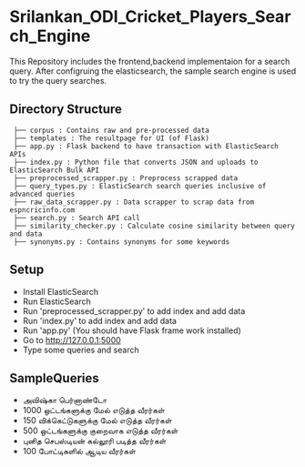 # Srilankan_ODI_Cricket_Players_Search_Engine

This Repository includes the frontend,backend implementaion for a search query.
After configruing the elasticsearch, the sample search engine is used to try the query searches.

Directory Structure
---
```
 ├── corpus : Contains raw and pre-processed data 
 ├── templates : The resultpage for UI (of Flask)
 ├── app.py : Flask backend to have transaction with ElasticSearch APIs
 ├── index.py : Python file that converts JSON and uploads to ElasticSearch Bulk API
 ├── preprocessed_scrapper.py : Preprocess scrapped data
 ├── query_types.py : ElasticSearch search queries inclusive of advanced queries
 ├── raw_data_scrapper.py : Data scrapper to scrap data from espncricinfo.com
 ├── search.py : Search API call
 ├── similarity_checker.py : Calculate cosine similarity between query and data
 ├── synonyms.py : Contains synonyms for some keywords
```

Setup
---
* Install ElasticSearch 
* Run ElasticSearch
* Run 'preprocessed_scrapper.py' to add index and add data
* Run 'index.py' to add index and add data
* Run 'app.py' (You should have Flask frame work installed)
* Go to http://127.0.0.1:5000
* Type some queries and search

SampleQueries
---
* அவிஷ்கா பெர்னாண்டோ
* 1000 ஒட்டங்களுக்கு மேல் எடுத்த வீரர்கள்
* 150 விக்கெட்டுகளுக்கு மேல் எடுத்த வீரர்கள் 
* 500 ஒட்டங்களுக்கு குறைவாக எடுத்த வீரர்கள்
* புனித செபஸ்டியன் கல்லூரி படித்த வீரர்கள்
* 100 போட்டிகளில் ஆடிய வீரர்கள்
